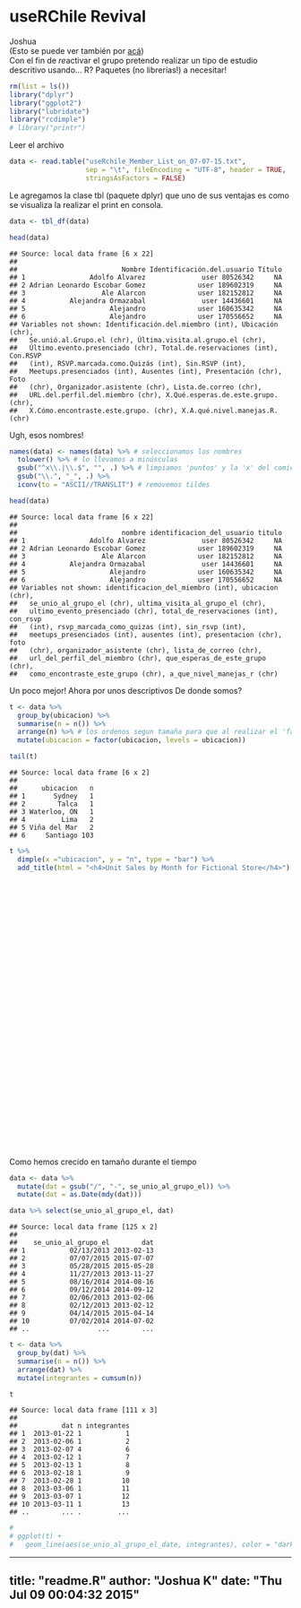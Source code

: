 # useRChile Revival
Joshua  
(Esto se puede ver también por [acá](https://rawgit.com/jbkunst/useRchile/master/20150707-revival/readme.html))
<br>
Con el fin de *re*activar el grupo pretendo realizar un tipo de estudio descritivo usando... R?
Paquetes (no librerías!) a necesitar!


```r
rm(list = ls())
library("dplyr")
library("ggplot2")
library("lubridate")
library("rcdimple")
# library("printr")
```

Leer el archivo


```r
data <- read.table("useRchile_Member_List_on_07-07-15.txt",
                   sep = "\t", fileEncoding = "UTF-8", header = TRUE,
                   stringsAsFactors = FALSE)
```

Le agregamos la clase tbl (paquete dplyr) que uno de sus ventajas es como se visualiza la realizar el print en consola.


```r
data <- tbl_df(data)

head(data)
```

```
## Source: local data frame [6 x 22]
## 
##                          Nombre Identificación.del.usuario Título
## 1                Adolfo Alvarez              user 80526342     NA
## 2 Adrian Leonardo Escobar Gomez             user 189602319     NA
## 3                   Ale Alarcon             user 182152812     NA
## 4           Alejandra Ormazabal              user 14436601     NA
## 5                     Alejandro             user 160635342     NA
## 6                     Alejandro             user 170556652     NA
## Variables not shown: Identificación.del.miembro (int), Ubicación (chr),
##   Se.unió.al.Grupo.el (chr), Última.visita.al.grupo.el (chr),
##   Último.evento.presenciado (chr), Total.de.reservaciones (int), Con.RSVP
##   (int), RSVP.marcada.como.Quizás (int), Sin.RSVP (int),
##   Meetups.presenciados (int), Ausentes (int), Presentación (chr), Foto
##   (chr), Organizador.asistente (chr), Lista.de.correo (chr),
##   URL.del.perfil.del.miembro (chr), X.Qué.esperas.de.este.grupo. (chr),
##   X.Cómo.encontraste.este.grupo. (chr), X.A.qué.nivel.manejas.R. (chr)
```

Ugh, esos nombres!


```r
names(data) <- names(data) %>% # seleccionamos los nombres
  tolower() %>% # lo llevamos a minúsculas
  gsub("^x\\.|\\.$", "", .) %>% # limpiamos 'puntos' y la 'x' del comienzo
  gsub("\\.", "_", .) %>% 
  iconv(to = "ASCII//TRANSLIT") # removemos tildes

head(data)
```

```
## Source: local data frame [6 x 22]
## 
##                          nombre identificacion_del_usuario titulo
## 1                Adolfo Alvarez              user 80526342     NA
## 2 Adrian Leonardo Escobar Gomez             user 189602319     NA
## 3                   Ale Alarcon             user 182152812     NA
## 4           Alejandra Ormazabal              user 14436601     NA
## 5                     Alejandro             user 160635342     NA
## 6                     Alejandro             user 170556652     NA
## Variables not shown: identificacion_del_miembro (int), ubicacion (chr),
##   se_unio_al_grupo_el (chr), ultima_visita_al_grupo_el (chr),
##   ultimo_evento_presenciado (chr), total_de_reservaciones (int), con_rsvp
##   (int), rsvp_marcada_como_quizas (int), sin_rsvp (int),
##   meetups_presenciados (int), ausentes (int), presentacion (chr), foto
##   (chr), organizador_asistente (chr), lista_de_correo (chr),
##   url_del_perfil_del_miembro (chr), que_esperas_de_este_grupo (chr),
##   como_encontraste_este_grupo (chr), a_que_nivel_manejas_r (chr)
```

Un poco mejor! Ahora por unos descriptivos
De donde somos?


```r
t <- data %>% 
  group_by(ubicacion) %>% 
  summarise(n = n()) %>% 
  arrange(n) %>% # los ordenos segun tamaña para que al realizar el 'factor' queden ordenados y plotearlos
  mutate(ubicacion = factor(ubicacion, levels = ubicacion))

tail(t)
```

```
## Source: local data frame [6 x 2]
## 
##      ubicacion   n
## 1       Sydney   1
## 2        Talca   1
## 3 Waterloo, ON   1
## 4         Lima   2
## 5 Viña del Mar   2
## 6     Santiago 103
```

```r
t %>%
  dimple(x ="ubicacion", y = "n", type = "bar") %>%
  add_title(html = "<h4>Unit Sales by Month for Fictional Store</h4>")
```

<!--html_preserve--><div id="htmlwidget-581" style="width:672px;height:480px;" class="dimple"></div>
<script type="application/json" data-for="htmlwidget-581">{"x":{"options":{"chart":[],"xAxis":{"type":"addCategoryAxis"},"yAxis":{"type":"addMeasureAxis"},"zAxis":[],"colorAxis":[],"defaultColors":[],"layers":[],"legend":[],"x":"ubicacion","y":"n","type":"bar","title":{"text":null,"html":"<h4>Unit Sales by Month for Fictional Store</h4>"}},"data":{"ubicacion":["Berlin","Brussels","Cajamarca","Chillán","Concepción","Copenhagen","Curicó","Honolulu, HI","Isla de Maipo","Machalí","Mannheim","Medellín","México City","Poznan","Puente Alto","Sydney","Talca","Waterloo, ON","Lima","Viña del Mar","Santiago"],"n":[1,1,1,1,1,1,1,1,1,1,1,1,1,1,1,1,1,1,2,2,103]}},"evals":[]}</script><!--/html_preserve-->

Como hemos crecido en tamaño durante el tiempo


```r
data <- data %>% 
  mutate(dat = gsub("/", "-", se_unio_al_grupo_el)) %>%  
  mutate(dat = as.Date(mdy(dat)))

data %>% select(se_unio_al_grupo_el, dat)
```

```
## Source: local data frame [125 x 2]
## 
##    se_unio_al_grupo_el        dat
## 1           02/13/2013 2013-02-13
## 2           07/07/2015 2015-07-07
## 3           05/28/2015 2015-05-28
## 4           11/27/2013 2013-11-27
## 5           08/16/2014 2014-08-16
## 6           09/12/2014 2014-09-12
## 7           02/06/2013 2013-02-06
## 8           02/12/2013 2013-02-12
## 9           04/14/2015 2015-04-14
## 10          07/02/2014 2014-07-02
## ..                 ...        ...
```

```r
t <- data %>% 
  group_by(dat) %>% 
  summarise(n = n()) %>% 
  arrange(dat) %>% 
  mutate(integrantes = cumsum(n))

t
```

```
## Source: local data frame [111 x 3]
## 
##           dat n integrantes
## 1  2013-01-22 1           1
## 2  2013-02-06 1           2
## 3  2013-02-07 4           6
## 4  2013-02-12 1           7
## 5  2013-02-13 1           8
## 6  2013-02-18 1           9
## 7  2013-02-28 1          10
## 8  2013-03-06 1          11
## 9  2013-03-07 1          12
## 10 2013-03-11 1          13
## ..        ... .         ...
```

```r
# 
# ggplot(t) +
#   geom_line(aes(se_unio_al_grupo_el_date, integrantes), color = "darkred", size = 1.2)
```


---
title: "readme.R"
author: "Joshua K"
date: "Thu Jul 09 00:04:32 2015"
---
